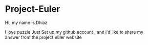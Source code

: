 # Project-Euler
Hi, my name is Dhiaz

I love puzzle
Just Set up my github account , and i'd like to share my answer from the project euler website
